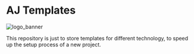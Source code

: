# AJ Templates

![logo_banner](https://imgur.com/CI61KIF.png)

This repository is just to store templates for different technology, to speed up the setup process of a new project.
